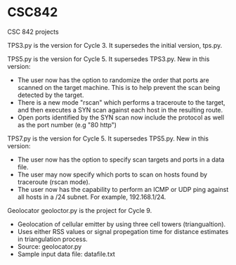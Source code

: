 # CSC842
CSC 842 projects

TPS3.py is the version for Cycle 3. It supersedes the initial version, tps.py.

TPS5.py is the version for Cycle 5. It supersedes TPS3.py.
New in this version:
  - The user now has the option to randomize the order that ports are scanned on the target machine. This is to help prevent the scan being detected by the target.
  - There is a new mode "rscan" which performs a traceroute to the target, and then executes a SYN scan against each host in the resulting route.
  - Open ports identified by the SYN scan now include the protocol as well as the port number (e.g "80 http")

TPS7.py is the version for Cycle 5. It supersedes TPS5.py.
New in this version:
  - The user now has the option to specify scan targets and ports in a data file. 
  - The user may now specify which ports to scan on hosts found by traceroute (rscan mode).
  - The user now has the capability to perform an ICMP or UDP ping against all hosts in a /24 subnet. For example, 192.168.1/24.

Geolocator
geoloctor.py is the project for Cycle 9.
  - Geolocation of cellular emitter by using three cell towers (triangualtion).
  - Uses either RSS values or signal propegation time for distance estimates in triangulation process.
  - Source: geolocator.py
  - Sample input data file: datafile.txt
  
